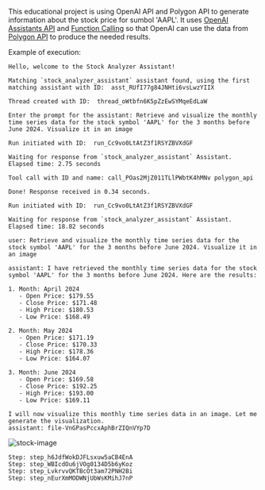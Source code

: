 This educational project is using OpenAI API and Polygon API to generate information about the stock price for sumbol 'AAPL'.
It uses [OpenAI Assistants API](https://platform.openai.com/docs/assistants/overview) and [Function Calling](https://platform.openai.com/docs/guides/function-calling) so that OpenAI can use the data from [Polygon API](https://polygon.io/) to produce the needed results.




Example of execution:

```
Hello, welcome to the Stock Analyzer Assistant!

Matching `stock_analyzer_assistant` assistant found, using the first matching assistant with ID:  asst_RUfI77g84JNHti6vsLwzYIIX

Thread created with ID:  thread_oWtbfn6K5pZzEwSYMqeEdLaW

Enter the prompt for the assistant: Retrieve and visualize the monthly time series data for the stock symbol 'AAPL' for the 3 months before June 2024. Visualize it in an image

Run initiated with ID:  run_Cc9vo0LtAtZ3f1RSYZBVXdGF

Waiting for response from `stock_analyzer_assistant` Assistant. Elapsed time: 2.75 seconds

Tool call with ID and name: call_POas2MjZ011TLlPWbtK4hMNv polygon_api

Done! Response received in 0.34 seconds.

Run initiated with ID:  run_Cc9vo0LtAtZ3f1RSYZBVXdGF

Waiting for response from `stock_analyzer_assistant` Assistant. Elapsed time: 18.82 seconds

user: Retrieve and visualize the monthly time series data for the stock symbol 'AAPL' for the 3 months before June 2024. Visualize it in an image

assistant: I have retrieved the monthly time series data for the stock symbol 'AAPL' for the 3 months before June 2024. Here are the results:

1. Month: April 2024
   - Open Price: $179.55
   - Close Price: $171.48
   - High Price: $180.53
   - Low Price: $168.49

2. Month: May 2024
   - Open Price: $171.19
   - Close Price: $170.33
   - High Price: $178.36
   - Low Price: $164.07

3. Month: June 2024
   - Open Price: $169.58
   - Close Price: $192.25
   - High Price: $193.00
   - Low Price: $169.11

I will now visualize this monthly time series data in an image. Let me generate the visualization.
assistant: file-VnGPasPccxAphBrZIQnVYp7D

```
![stock-image](https://github.com/user-attachments/assets/f64a2bdb-43d3-4d38-8819-2e62aa7770cb)

```
Step: step_h6JdfWokDJFLsxuw5aCB4EnA
Step: step_WBIcdOu6jVOg0134D5b6yKoz
Step: step_LvkrvvQKTBcOt3am72PNH2Bi
Step: step_nEurXmMODWNjUbWsKMihJ7nP
```



